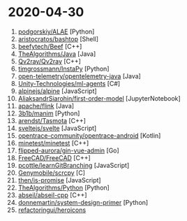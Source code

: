 # 2020-04-30

1. [podgorskiy/ALAE](https://github.com/podgorskiy/ALAE "[CVPR2020] Adversarial Latent Autoencoders") [Python]
2. [aristocratos/bashtop](https://github.com/aristocratos/bashtop "Linux resource monitor") [Shell]
3. [beefytech/Beef](https://github.com/beefytech/Beef "Beef Programming Language") [C++]
4. [TheAlgorithms/Java](https://github.com/TheAlgorithms/Java "All Algorithms implemented in Java") [Java]
5. [Qv2ray/Qv2ray](https://github.com/Qv2ray/Qv2ray "🌟 支持 V2Ray/Trojan/SSR 的 Linux/Windows/macOS 跨平台 GUI 🔨 C++17/Qt5 ，支持订阅，自定义路由编辑，插件式设计 🌟") [C++]
6. [timgrossmann/InstaPy](https://github.com/timgrossmann/InstaPy "📷 Instagram Bot - Tool for automated Instagram interactions") [Python]
7. [open-telemetry/opentelemetry-java](https://github.com/open-telemetry/opentelemetry-java "OpenTelemetry Java SDK") [Java]
8. [Unity-Technologies/ml-agents](https://github.com/Unity-Technologies/ml-agents "Unity Machine Learning Agents Toolkit") [C#]
9. [alpinejs/alpine](https://github.com/alpinejs/alpine "A rugged, minimal framework for composing JavaScript behavior in your markup.") [JavaScript]
10. [AliaksandrSiarohin/first-order-model](https://github.com/AliaksandrSiarohin/first-order-model "This repository contains the source code for the paper First Order Motion Model for Image Animation") [JupyterNotebook]
11. [apache/flink](https://github.com/apache/flink "Apache Flink") [Java]
12. [3b1b/manim](https://github.com/3b1b/manim "Animation engine for explanatory math videos") [Python]
13. [arendst/Tasmota](https://github.com/arendst/Tasmota "Alternative firmware for ESP8266 with easy configuration using webUI, OTA updates, automation using timers or rules, expandability and entirely local control over MQTT, HTTP, Serial or KNX. Full documentation at") [C++]
14. [sveltejs/svelte](https://github.com/sveltejs/svelte "Cybernetically enhanced web apps") [JavaScript]
15. [opentrace-community/opentrace-android](https://github.com/opentrace-community/opentrace-android "OpenTrace Android app. Reference implementation of the BlueTrace protocol.") [Kotlin]
16. [minetest/minetest](https://github.com/minetest/minetest "Minetest, an open source infinite-world block sandbox game engine with support for survival and crafting. Also see https://github.com/minetest/minetest_game") [C++]
17. [flipped-aurora/gin-vue-admin](https://github.com/flipped-aurora/gin-vue-admin "基于gin+vue搭建的后台管理系统框架，集成jwt鉴权，权限管理，动态路由，分页封装，多点登录拦截，资源权限，上传下载，代码生成器，表单生成器等基础功能，更多功能正在开发中，欢迎issue和pr~") [Go]
18. [FreeCAD/FreeCAD](https://github.com/FreeCAD/FreeCAD "This is the official source code of FreeCAD, a free and opensource multiplatform 3D parametric modeler. Issues are managed on our own bug tracker at https://www.freecadweb.org/tracker") [C++]
19. [pcottle/learnGitBranching](https://github.com/pcottle/learnGitBranching "An interactive git visualization to challenge and educate!") [JavaScript]
20. [Genymobile/scrcpy](https://github.com/Genymobile/scrcpy "Display and control your Android device") [C]
21. [then/is-promise](https://github.com/then/is-promise "Test whether an object looks like a promises-a+ promise") [JavaScript]
22. [TheAlgorithms/Python](https://github.com/TheAlgorithms/Python "All Algorithms implemented in Python") [Python]
23. [abseil/abseil-cpp](https://github.com/abseil/abseil-cpp "Abseil Common Libraries (C++)") [C++]
24. [donnemartin/system-design-primer](https://github.com/donnemartin/system-design-primer "Learn how to design large-scale systems. Prep for the system design interview. Includes Anki flashcards.") [Python]
25. [refactoringui/heroicons](https://github.com/refactoringui/heroicons "A set of free MIT-licensed high-quality SVG icons for UI development.") 
